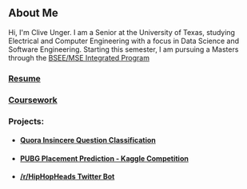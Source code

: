 ## About Me

Hi, I'm Clive Unger. I am a Senior at the University of Texas, studying Electrical and Computer Engineering with a focus in Data Science and Software Engineering. Starting this semester, I am pursuing a Masters through the [BSEE/MSE Integrated Program](http://www.ece.utexas.edu/bsms)

### [Resume](https://cliveunger.github.io/CliveUngerResume.pdf)

### [Coursework](./education.md)

### Projects:

- #### [Quora Insincere Question Classification](https://yuan-chang-ut.github.io/Data-Science-Principles-Final-Project/)

- #### [PUBG Placement Prediction - Kaggle Competition](https://cliveunger.github.io/EE460J_Final_Project_PUBG/)

- #### [/r/HipHopHeads Twitter Bot](https://twitter.com/HipHopHeadNews)
